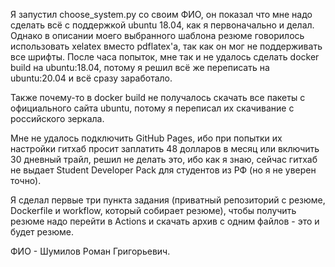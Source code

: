 Я запустил choose_system.py со своим ФИО, он показал что мне надо сделать всё с поддержкой ubuntu 18.04, как я первоначально и делал. Однако в описании моего выбранного шаблона резюме говорилось использовать xelatex вместо pdflatex'а, так как он мог не поддерживать все шрифты. После часа попыток, мне так и не удалось сделать docker build на ubuntu:18.04, потому я решил всё же переписать на ubuntu:20.04 и всё сразу заработало.

Также почему-то в docker build не получалось скачать все пакеты с официального сайта ubuntu, потому я переписал их скачивание с российского зеркала.

Мне не удалось подключить GitHub Pages, ибо при попытки их настройки гитхаб просит заплатить 48 долларов в месяц или включить 30 дневный трайл, решил не делать это, ибо как я знаю, сейчас гитхаб не выдает Student Developer Pack для студентов из РФ (но я не уверен точно).

Я сделал первые три пункта задания (приватный репозиторий с резюме, Dockerfile и workflow, который собирает резюме), чтобы получить резюме надо перейти в Actions и скачать архив с одним файлов - это и будет резюме.

ФИО - Шумилов Роман Григорьевич.
